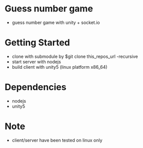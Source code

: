 # Guess number game

-   guess number game with unity + socket.io

# Getting Started

-   clone with submodule by \$git clone this_repos_url -recursive
-   start server with nodejs
-   build client with unity5 (linux platform x86_64)

# Dependencies

-   nodejs
-   unity5

# Note

-   client/server have been tested on linux only
